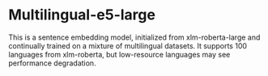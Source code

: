 # Multilingual-e5-large
This is a sentence embedding model, initialized from xlm-roberta-large and continually trained on a mixture of multilingual datasets. It supports 100 languages from xlm-roberta, but low-resource languages may see performance degradation.

